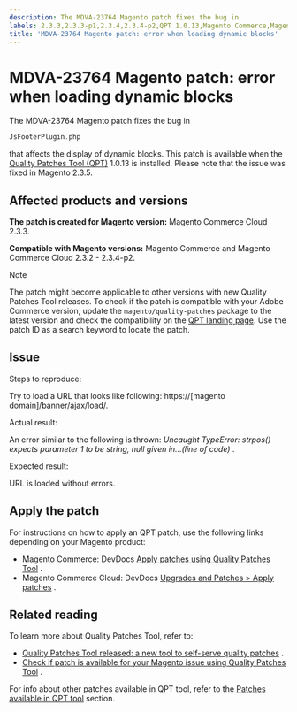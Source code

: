 ```yaml
---
description: The MDVA-23764 Magento patch fixes the bug in
labels: 2.3.3,2.3.3-p1,2.3.4,2.3.4-p2,QPT 1.0.13,Magento Commerce,Magento Commerce Cloud,Quality Patches Tool,dynamic block,support tools
title: 'MDVA-23764 Magento patch: error when loading dynamic blocks'
---
```


# MDVA-23764 Magento patch: error when loading dynamic blocks

The MDVA-23764 Magento patch fixes the bug in

```php
JsFooterPlugin.php
```

that affects the display of dynamic blocks. This patch is available when the [Quality Patches Tool (QPT)](https://devdocs.magento.com/guides/v2.4/comp-mgr/patching.html#mqp) 1.0.13 is installed. Please note that the issue was fixed in Magento 2.3.5.

## Affected products and versions

 **The patch is created for Magento version:** Magento Commerce Cloud 2.3.3.

 **Compatible with Magento versions:** Magento Commerce and Magento Commerce Cloud 2.3.2 - 2.3.4-p2.

>[!NOTE]
>
>The patch might become applicable to other versions with new Quality Patches Tool releases. To check if the patch is compatible with your Adobe Commerce version, update the `magento/quality-patches` package to the latest version and check the compatibility on the [QPT landing page](https://devdocs.magento.com/quality-patches/tool.html#patch-grid). Use the patch ID as a search keyword to locate the patch.

## Issue

 <span class="wysiwyg-underline">Steps to reproduce:</span> 

Try to load a URL that looks like following: https://\[magento domain\]/banner/ajax/load/.

 <span class="wysiwyg-underline">Actual result:</span> 

An error similar to the following is thrown: *Uncaught TypeError: strpos() expects parameter 1 to be string, null given in...(line of code)* .

 <span class="wysiwyg-underline">Expected result:</span> 

URL is loaded without errors.

## Apply the patch

For instructions on how to apply an QPT patch, use the following links depending on your Magento product:

* Magento Commerce: DevDocs [Apply patches using Quality Patches Tool](https://devdocs.magento.com/guides/v2.4/comp-mgr/patching/mqp.html) .
* Magento Commerce Cloud: DevDocs [Upgrades and Patches > Apply patches](https://devdocs.magento.com/cloud/project/project-patch.html) .

## Related reading

To learn more about Quality Patches Tool, refer to:

* [Quality Patches Tool released: a new tool to self-serve quality patches](https://support.magento.com/hc/en-us/articles/360047139492) .
* [Check if patch is available for your Magento issue using Quality Patches Tool](https://support.magento.com/hc/en-us/articles/360047125252) .

For info about other patches available in QPT tool, refer to the [Patches available in QPT tool](https://support.magento.com/hc/en-us/sections/360010506631-Patches-available-in-QPT-tool-) section.
